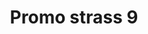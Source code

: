 ---
title: Promo strass 9
date: 
draft: false

# descripcion
description : Encontrá todas las promos de navidad en nuestra tienda de IG. Pedidos por  whatsapp, mail o dm.

materials: 

color: 

dimensions: 

code: 99-99-0704

type: "Promos"

categories: [destacados]

price: $2.190,00

# Images
# first image will be shown in the product page
images:
  # - image: "images/path_to_image"
  # La ubicacion de las imagenes es imagenes/Promos/Promos.Promo/99-99-0704-promo-strass-9
  - image: "./images/promos/promo/99-99-0704_a.jpg"
---